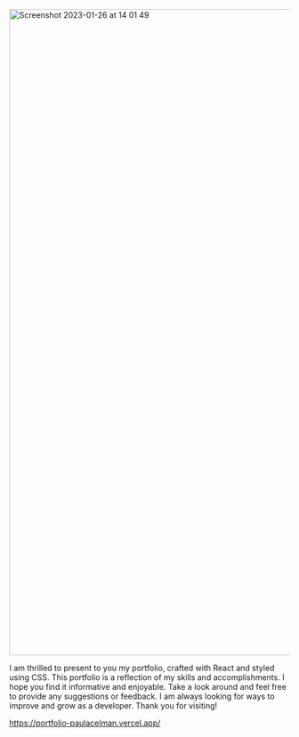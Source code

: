 <img width="1163" alt="Screenshot 2023-01-26 at 14 01 49" src="https://user-images.githubusercontent.com/100241036/214900416-9a6778a7-423f-405d-b1ca-0ce0534d2bcf.png">

I am thrilled to present to you my portfolio, crafted with React and styled using CSS. This portfolio is a reflection of my skills and accomplishments. I hope you find it informative and enjoyable. Take a look around and feel free to provide any suggestions or feedback. I am always looking for ways to improve and grow as a developer. Thank you for visiting!

https://portfolio-paulacelman.vercel.app/

